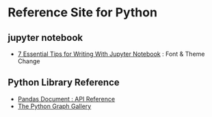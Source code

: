 # Reference Site for Python

## jupyter notebook 

- [7 Essential Tips for Writing With Jupyter Notebook](https://towardsdatascience.com/7-essential-tips-for-writing-with-jupyter-notebook-60972a1a8901#:~:text=If%20you%20do%20not%20want,jupyter%2Fcustom%2Fcustom.) : Font & Theme Change  

## Python Library Reference  

- [Pandas Document : API Reference](https://pandas.pydata.org/docs/reference/index.html#api)  
- [The Python Graph Gallery](https://www.python-graph-gallery.com/)    





